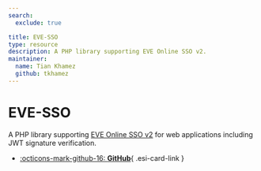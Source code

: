```yaml
---
search:
  exclude: true

title: EVE-SSO
type: resource
description: A PHP library supporting EVE Online SSO v2.
maintainer:
  name: Tian Khamez
  github: tkhamez
---
```


# EVE-SSO

A PHP library supporting [EVE Online SSO v2](https://developers.eveonline.com/docs/services/sso/)
for web applications including JWT signature verification.

<div class="grid cards" markdown>

- [:octicons-mark-github-16: __GitHub__](https://github.com/tkhamez/eve-sso-php){ .esi-card-link }

</div>
